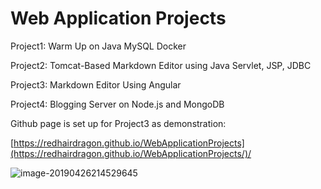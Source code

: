 # Web Application Projects

Project1: Warm Up on Java MySQL Docker

Project2: Tomcat-Based Markdown Editor using Java Servlet, JSP, JDBC 

Project3: Markdown Editor Using Angular

Project4: Blogging Server on Node.js and MongoDB 



Github page is set up for Project3 as demonstration:

 [https://redhairdragon.github.io/WebApplicationProjects](https://redhairdragon.github.io/WebApplicationProjects/)/



![image-20190426214529645](/Users/cocoastarrion/Documents/CSPROJECTS/CS144/PROJECT3/image-20190426214529645.png)